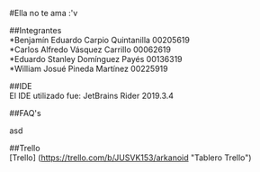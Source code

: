 #Ella no te ama :'v  
  
##Integrantes  
*Benjamín Eduardo Carpio Quintanilla 	00205619  
*Carlos Alfredo Vásquez Carrillo 	00062619  
*Eduardo Stanley Domínguez Payés 	00136319  
*William Josué Pineda Martínez 		00225919  
  
 ##IDE  
 El IDE utilizado fue: JetBrains Rider 2019.3.4  
   
 ##FAQ's  
 
 asd
 
 ##Trello  
 [Trello] (https://trello.com/b/JUSVK153/arkanoid "Tablero Trello")
